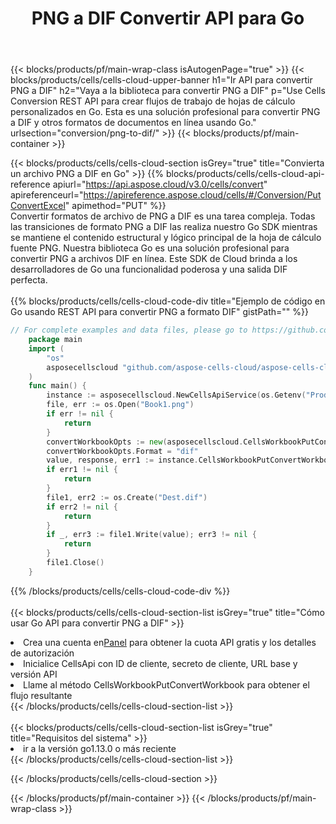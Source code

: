 ﻿---
title:  PNG a DIF Convertir API para Go
description:  Usando Aspose.Cells Cloud SDK for Go para convertir un archivo de formato PNG a un archivo de formato DIF.
url: /es/go/conversion/png-to-dif/
---
{{< blocks/products/pf/main-wrap-class isAutogenPage="true" >}}
{{< blocks/products/cells/cells-cloud-upper-banner h1="Ir API para convertir PNG a DIF" h2="Vaya a la biblioteca para convertir PNG a DIF" p="Use Cells Conversion REST API para crear flujos de trabajo de hojas de cálculo personalizados en Go. Esta es una solución profesional para convertir PNG a DIF y otros formatos de documentos en línea usando Go." urlsection="conversion/png-to-dif/" >}}
{{< blocks/products/pf/main-container >}}

{{< blocks/products/cells/cells-cloud-section isGrey="true" title="Convierta un archivo PNG a DIF en Go" >}}
{{% blocks/products/cells/cells-cloud-api-reference apiurl="https://api.aspose.cloud/v3.0/cells/convert" apireferenceurl="https://apireference.aspose.cloud/cells/#/Conversion/PutConvertExcel" apimethod="PUT" %}}
<br/>
Convertir formatos de archivo de PNG a DIF es una tarea compleja. Todas las transiciones de formato PNG a DIF las realiza nuestro Go SDK mientras se mantiene el contenido estructural y lógico principal de la hoja de cálculo fuente PNG. Nuestra biblioteca Go es una solución profesional para convertir PNG a archivos DIF en línea. Este SDK de Cloud brinda a los desarrolladores de Go una funcionalidad poderosa y una salida DIF perfecta.
<br/>
<br/>
{{% blocks/products/cells/cells-cloud-code-div title="Ejemplo de código en Go usando REST API para convertir PNG a formato DIF" gistPath="" %}}
 
```go
// For complete examples and data files, please go to https://github.com/aspose-cells-cloud/aspose-cells-cloud-go/
    package main
    import (
	    "os"
	    asposecellscloud "github.com/aspose-cells-cloud/aspose-cells-cloud-go/v22"
    )
    func main() {
	    instance := asposecellscloud.NewCellsApiService(os.Getenv("ProductClientId"), os.Getenv("ProductClientSecret"))
	    file, err := os.Open("Book1.png")
	    if err != nil {
		    return
	    }
	    convertWorkbookOpts := new(asposecellscloud.CellsWorkbookPutConvertWorkbookOpts)
	    convertWorkbookOpts.Format = "dif"
	    value, response, err1 := instance.CellsWorkbookPutConvertWorkbook(file, convertWorkbookOpts)
	    if err1 != nil {
		    return
	    }
	    file1, err2 := os.Create("Dest.dif")
	    if err2 != nil {
		    return
	    }
	    if _, err3 := file1.Write(value); err3 != nil {
		    return
	    }
	    file1.Close()
    }
```
 
{{% /blocks/products/cells/cells-cloud-code-div %}}
<br/>
<br/>
{{< blocks/products/cells/cells-cloud-section-list isGrey="true" title="Cómo usar Go API para convertir PNG a DIF" >}}
<li> Crea una cuenta en<a href="https://dashboard.aspose.cloud/">Panel</a> para obtener la cuota API gratis y los detalles de autorización</li>
<li>Inicialice CellsApi con ID de cliente, secreto de cliente, URL base y versión API</li>
<li>Llame al método CellsWorkbookPutConvertWorkbook para obtener el flujo resultante</li>
{{< /blocks/products/cells/cells-cloud-section-list >}}
<br/>
<br/>
{{< blocks/products/cells/cells-cloud-section-list isGrey="true" title="Requisitos del sistema" >}}
<li>ir a la versión go1.13.0 o más reciente</li>
{{< /blocks/products/cells/cells-cloud-section-list >}}

{{< /blocks/products/cells/cells-cloud-section >}}

{{< /blocks/products/pf/main-container >}}
{{< /blocks/products/pf/main-wrap-class >}}
